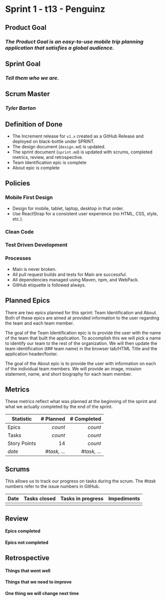 # Sprint 1 - t13 - Penguinz

## Product Goal
### *The Product Goal is an easy-to-use mobile trip planning application that satisfies a global audience.*

## Sprint Goal
### *Tell them who we are.*

## Scrum Master
### *Tyler Barton*

## Definition of Done

* The Increment release for `v1.x` created as a GitHub Release and deployed on black-bottle under SPRINT.
* The design document (`design.md`) is updated.
* The sprint document (`sprint.md`) is updated with scrums, completed metrics, review, and retrospective.
* Team Identification epic is complete
* About epic is complete

## Policies

### Mobile First Design
* Design for mobile, tablet, laptop, desktop in that order.
* Use ReactStrap for a consistent user experience (no HTML, CSS, style, etc.).

### Clean Code

### Test Driven Development

### Processes
* Main is never broken. 
* All pull request builds and tests for Main are successful.
* All dependencies managed using Maven, npm, and WebPack.
* GitHub etiquette is followed always.


## Planned Epics
There are two epics planned for this sprint: Team Identification and About. Both of these epics are aimed at provided information to the user regarding the team and each team member.

The goal of the Team Identification epic is to provide the user with the name of the team that built the application. To accomplish this we will pick a name to identify our team to the rest of the organization. We will then update the team identification (t## team name) in the browser tab/HTML Title and the application header/footer. 

The goal of the About epic is to provide the user with information on each of the individual team members. We will provide an image, mission statement, name, and short biography for each team member. 

## Metrics

These metrics reflect what was planned at the beginning of the sprint and what we actually completed by the end of the sprint.

| Statistic | # Planned | # Completed |
| --- | ---: | ---: |
| Epics | *count* | *count* |
| Tasks |  *count*   | *count* | 
| Story Points |  14 | *count* | 
| *date* | #*task, ...* | #*task, ...* | *none* | 

## Scrums

This allows us to track our progress on tasks during the scrum.
The #*task* numbers refer to the issue numbers in GitHub.

| Date | Tasks closed  | Tasks in progress | Impediments |
| :--- | :--- | :--- | :--- |
|      |      |      |      | 


## Review

#### Epics completed  

#### Epics not completed 


## Retrospective

#### Things that went well

#### Things that we need to improve

#### One thing we will change next time
